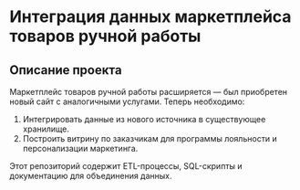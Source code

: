 # Интеграция данных маркетплейса товаров ручной работы

## Описание проекта
Маркетплейс товаров ручной работы расширяется — был приобретен новый сайт с аналогичными услугами. 
Теперь необходимо:
1. Интегрировать данные из нового источника в существующее хранилище.
2. Построить витрину по заказчикам для программы лояльности и персонализации маркетинга.

Этот репозиторий содержит ETL-процессы, SQL-скрипты и документацию для объединения данных.


